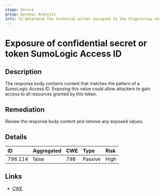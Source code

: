 ```yaml
---
stage: Secure
group: Dynamic Analysis
info: To determine the technical writer assigned to the Stage/Group associated with this page, see https://handbook.gitlab.com/handbook/product/ux/technical-writing/#assignments
---
```


# Exposure of confidential secret or token SumoLogic Access ID

## Description

The response body contains content that matches the pattern of a SumoLogic Access ID.
Exposing this value could allow attackers to gain access to all resources granted by this token.

## Remediation

Review the response body content and remove any exposed values.

## Details

| ID | Aggregated | CWE | Type | Risk |
|:---|:--------|:--------|:--------|:--------|
| 798.114 | false | 798 | Passive | High |

## Links

- [CWE](https://cwe.mitre.org/data/definitions/798.html)
